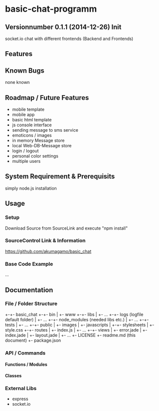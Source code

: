 # basic-chat-programm
## Versionnumber 0.1.1 (2014-12-26) Init 
socket.io chat with different frontends (Backend and Frontends)

## Features

## Known Bugs
none known

## Roadmap / Future Features
* mobile template
* mobile app
* basic html template
* js console interface
* sending message to sms service
* emoticons / images
* in memory Message store
* local Web-DB-Message store
* login / logout 
* personal color settings
* multiple users

## System Requirement & Prerequisits
simply node.js installation

## Usage

### Setup
Download Source from SourceLink and execute "npm install"

### SourceControl Link & Information
https://github.com/akumagamo/basic_chat

### Base Code Example
...

## Documentation

### File / Folder Structure 

   +-+- basic_chat
     +-+- bin
     | +- www
     +-+- libs
     | +- ...
     +-+- logs (logfile default folder)
     | +- ...
     +-+- node_modules (needed libs etc.)
     | +- ...
     +-+- tests
     | +- ...
     +-+- public
     | +- images
     | +- javascripts
     | +-+- stylesheets
     |   +- style.css
     +-+- routes
     | +- index.js
	 | +- ...
     +-+- views
     | +- error.jade
     | +- index.jade
     | +- layout.jade
     | +- ...
     +- LICENSE
     +- readme.md (this document)
     +- package.json 
	  
### API / Commands 

#### Functions / Modules

#### Classes

### External Libs
* express
* socket.io